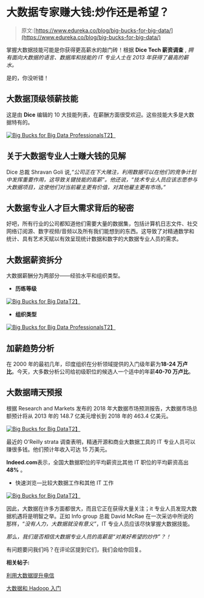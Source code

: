 # 大数据专家赚大钱:炒作还是希望？

> 原文:[https://www.edureka.co/blog/big-bucks-for-big-data/](https://www.edureka.co/blog/big-bucks-for-big-data/)

掌握大数据技能可能是你获得更高薪水的敲门砖！根据 **Dice Tech 薪资调查** , *拥有面向大数据的语言、数据库和技能的 IT 专业人士在 2013 年获得了最高的薪水。*

是的，你没听错！

## **大数据顶级领薪技能**

这是由 **Dice** 编辑的 10 大技能列表，在薪酬方面很受欢迎。这些技能大多是大数据特有的。

[![Big Bucks for Big Data Professionals](../Images/1700e409ffe073011a2a4ef25ee2eeb5.png "Big Bucks for Big Data")T2】](https://www.edureka.co/blog/big-bucks-for-big-data/)

## 关于大数据专业人士赚大钱的见解

Dice 总裁 Shravan Goli 说,*“公司正在下大赌注，利用数据可以在他们的竞争计划中发挥重要作用，这导致关键技能的高薪”。*他还说，*“技术专业人员应该志愿参与大数据项目，这使他们对当前雇主更有价值，对其他雇主更有市场。”*

## **大数据专业人才巨大需求背后的秘密**

好吧，所有行业的公司都知道他们需要大量的数据集，包括计算机日志文件、社交网络订阅源、数字视频/音频以及所有我们能想到的东西。这导致了对精通数学和统计、具有艺术天赋以有效呈现统计数据和数字的大数据专业人员的需求。

## **大数据薪资拆分**

大数据薪酬分为两部分——经验水平和组织类型。

*   **历练等级**

[![Big Bucks for Big Data](../Images/224381bf7f3d7679aba84d191d016f77.png "Big Bucks for Big Data Professionals")T2】](https://www.edureka.co/blog/big-bucks-for-big-data/)

*   **组织类型**

[![Big Bucks for Big Data Professionals](../Images/0f7e46dd5499cd64ca792765a6658e5e.png "Big Bucks for Big Data")T2】](https://www.edureka.co/blog/big-bucks-for-big-data/)

## **加薪趋势分析**

在 2000 年的最初几年，印度组织在分析领域提供的入门级年薪为**18-24 万卢比**。今天，大多数分析公司给初级职位的候选人一个适中的年薪**40-70 万卢比**。

## **大数据晴天预报**

根据 Research and Markets 发布的 2018 年大数据市场预测报告，大数据市场总额预计将从 2013 年的 148.7 亿美元增长到 2018 年的 463.4 亿美元。

[![Big Bucks for Big Data](../Images/f21789e03d0a5cc5f6d9ed69285959a9.png "Big Bucks for Big Data")T2】](https://www.edureka.co/blog/big-bucks-for-big-data/)

最近的 O'Reilly strata 调查表明，精通开源和商业大数据工具的 IT 专业人员可以赚很多钱。他们预计年收入可达 15 万美元。

**Indeed.com**表示，全国大数据职位的平均薪资比其他 IT 职位的平均薪资高出 **48%** 。

*   快速浏览—比较大数据工作和其他 IT 工作

[![Big Bucks for Big Data](../Images/a168d0a7333220242682bf66f4e47f8e.png "Big Bucks for Big Data")T2】](https://www.edureka.co/blog/big-bucks-for-big-data/)

因此，大数据在许多方面都很大，而且它正在获得大量关注；it 专业人员发现大数据机遇将是明智之举。正如 Info group 总裁 David McRae 在一次采访中所说的那样，“*没有人力，大数据就没有意义”*，IT 专业人员应该尽快掌握大数据技能。

*那么，我们是否相信大数据专业人员的高薪是“对美好希望的炒作”？！*

有问题要问我们吗？在评论区提到它们，我们会给你回复。

**相关帖子:**

[](https://www.edureka.co/blog/big-data-analytics-turning-insights-into-action/)

[利用大数据提升电信](https://www.edureka.co/blog/big-data-to-boost-telecoms-marketing-capabilities/)

[大数据和 Hadoop 入门](https://www.edureka.co/big-data-and-hadoop)
